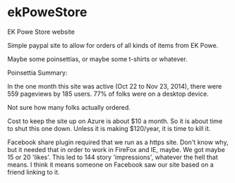 ekPoweStore
===========

EK Powe Store website

Simple paypal site to allow for orders of all kinds of items from EK Powe.

Maybe some poinsettias, or maybe some t-shirts or whatever.

Poinsettia Summary: 

In the one month this site was active (Oct 22 to Nov 23, 2014), there were 559 pageviews by 185 users.  77% of folks were on a desktop device.

Not sure how many folks actually ordered.

Cost to keep the site up on Azure is about $10 a month.  So it is about time to shut this one down.  Unless it is making $120/year, it is time to kill it.

Facebook share plugin required that we run as a https site.  Don't know why, but it needed that in order to work in FireFox and IE, maybe.  We got maybe 15 or 20 'likes'.  This led to 144 story 'impressions', whatever the hell that means.  I think it means someone on Facebook saw our site based on a friend linking to it.